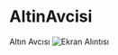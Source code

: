 # AltinAvcisi
Altın Avcısı
![Ekran Alıntısı](https://github.com/eywtuncay/AltinAvcisi/assets/90053356/3b774411-ca96-4657-abe1-c83f67c4843c)

